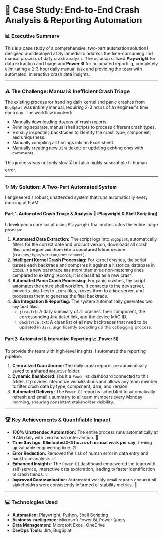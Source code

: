 # 📄 Case Study: End-to-End Crash Analysis & Reporting Automation

### 📊 Executive Summary

This is a case study of a comprehensive, two-part automation solution I designed and deployed at Synamedia to address the time-consuming and manual process of daily crash analysis. The solution utilized **Playwright** for data extraction and triage and **Power BI** for automated reporting, completely eliminating a 2-3 hour daily manual task and providing the team with automated, interactive crash data insights.

---

### ⚠️ The Challenge: Manual & Inefficient Crash Triage

The existing process for handling daily kernel and panic crashes from `BugSplat` was entirely manual, requiring 2-3 hours of an engineer's time each day. The workflow involved:
* Manually downloading dozens of crash reports.
* Running separate, manual shell scripts to process different crash types.
* Visually inspecting backtraces to identify the crash type, component, and uniqueness.
* Manually compiling all findings into an Excel sheet.
* Manually creating new `Jira` tickets or updating existing ones with comments.

This process was not only slow ⏳ but also highly susceptible to human error.

---

### ✨ My Solution: A Two-Part Automated System

I engineered a robust, unattended system that runs automatically every morning at 9 AM.

#### Part 1: Automated Crash Triage & Analysis 🤖 (Playwright & Shell Scripting)

I developed a core script using `Playwright` that orchestrates the entire triage process:
1.  **Automated Data Extraction:** The script logs into `BugSplat`, automatically filters for the correct date and product version, downloads all crash files, and organizes them into a structured folder system (`crashes/type/version/environment`).
2.  **Intelligent Kernel Crash Processing:** For kernel crashes, the script parses each backtrace and compares it against a historical database in Excel. If a new backtrace has more than three non-matching lines compared to existing records, it is classified as a new crash.
3.  **Automated Panic Crash Processing:** For panic crashes, the script automates the entire shell workflow. It connects to the dev server, converts `.dmp` files to `.core` files, moves them to a box server, and processes them to generate the final backtrace.
4.  **Jira Integration & Reporting:** The system automatically generates two key text files:
    * `jira.txt`: A daily summary of all crashes, their component, the corresponding Jira ticket link, and the device MAC ID.
    * `backtrace.txt`: A clean list of all new backtraces that need to be updated in `Jira`, significantly speeding up the debugging process.

#### Part 2: Automated & Interactive Reporting 📈 (Power BI)

To provide the team with high-level insights, I automated the reporting pipeline:
1.  **Centralized Data Source:** The daily crash reports are automatically saved to a shared `OneDrive` folder.
2.  **Dynamic Dashboard:** I built a `Power BI` dashboard connected to this folder. It provides interactive visualizations and allows any team member to filter crash data by type, component, date, and version.
3.  **Automated Delivery:** The `Power BI` report is scheduled to automatically refresh and email a summary to all team members every Monday morning, ensuring consistent stakeholder visibility.

---

### 🏆 Key Achievements & Quantifiable Impact

* **100% Unattended Automation:** The entire process runs automatically at 9 AM daily with zero human intervention. 🤖
* **Time Savings:** **Eliminated 2-3 hours of manual work per day**, freeing up valuable engineering time. ⏰
* **Error Reduction:** Removed the risk of human error in data entry and backtrace analysis. ✅
* **Enhanced Insights:** The `Power BI` dashboard empowered the team with self-service, interactive data exploration, leading to faster identification of crash trends. 💡
* **Improved Communication:** Automated weekly email reports ensured all stakeholders were consistently informed of stability metrics. 📧

---

### 💻 Technologies Used

* **Automation:** Playwright, Python, Shell Scripting
* **Business Intelligence:** Microsoft Power BI, Power Query
* **Data Management:** Microsoft Excel, OneDrive
* **DevOps Tools:** Jira, BugSplat

